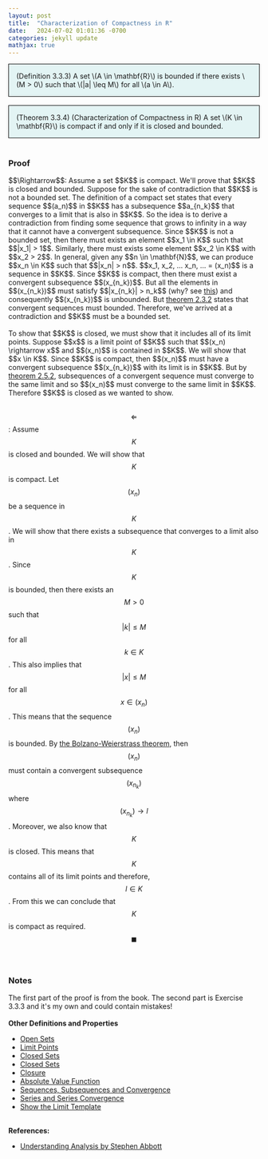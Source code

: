 ```yaml
---
layout: post
title:  "Characterization of Compactness in R"
date:   2024-07-02 01:01:36 -0700
categories: jekyll update
mathjax: true
---
```

<div style="background-color: #E3F4F4; padding: 15px 15px 15px 15px; border:1px solid black;">
  (Definition 3.3.3) A set \(A \in \mathbf{R}\) is bounded if there exists \(M > 0\) such that \(|a| \leq M\) for all \(a \in A\).  
</div>
<br>
<div style="background-color: #E3F4F4; padding: 15px 15px 15px 15px; border:1px solid black;">
  (Theorem 3.3.4) (Characterization of Compactness in R) A set \(K \in \mathbf{R}\) is compact if and only if it is closed and bounded.
</div>
<br>
<!------------------------------------------------------------------------------------>
<h3>Proof</h3>
$$\Rightarrow$$: Assume a set $$K$$ is compact. We'll prove that $$K$$ is closed and bounded. Suppose for the sake of contradiction that $$K$$ is not a bounded set. The definition of a compact set states that every sequence $$(a_n)$$ in $$K$$ has a subsequence $$a_{n_k}$$ that converges to a limit that is also in $$K$$. So the idea is to derive a contradiction from finding some sequence that grows to infinity in a way that it cannot have a convergent subsequence. Since $$K$$ is not a bounded set, then there must exists an element $$x_1 \in K$$ such that $$|x_1| > 1$$. Similarly, there must exists some element $$x_2 \in K$$ with $$x_2 > 2$$. In general, given any $$n \in \mathbf{N}$$, we can produce $$x_n \in K$$ such that $$|x_n| > n$$. $$x_1, x_2, ... x_n, ... = (x_n)$$ is a sequence in $$K$$. Since $$K$$ is compact, then there must exist a convergent subsequence $$(x_{n_k})$$. But all the elements in $$(x_{n_k})$$ must satisfy $$|x_{n_k}| > n_k$$ (why? see <a href="https://strncat.github.io/jekyll/update/2024/02/10/analysis-seq-subsequences.html">this</a>) and consequently $$(x_{n_k})$$ is unbounded. But <a href="http://127.0.0.1:4000/jekyll/update/2024/06/12/analysis-seq-if-convergent-then-bounded.html">theorem 2.3.2</a> states that convergent sequences must bounded. Therefore, we've arrived at a contradiction and $$K$$ must be a bounded set.
<br>
<br>
To show that $$K$$ is closed, we must show that it includes all of its limit points. Suppose $$x$$ is a limit point of $$K$$ such that $$(x_n) \rightarrow x$$ and $$(x_n)$$ is contained in $$K$$. We will show that $$x \in K$$. Since $$K$$ is compact, then $$(x_n)$$ must have a convergent subsequence $$(x_{n_k})$$ with its limit is in $$K$$. But by <a href="https://strncat.github.io/jekyll/update/2024/06/11/analysis-seq-subseq-convergence.html">theorem 2.5.2</a>, subsequences of a convergent sequence must converge to the same limit and so $$(x_n)$$ must converge to the same limit in $$K$$. Therefore $$K$$ is closed as we wanted to show.
<br><br>

$$\Leftarrow$$: Assume $$K$$ is closed and bounded. We will show that $$K$$ is compact. Let $$(x_n)$$ be a sequence in $$K$$. We will show that there exists a subsequence that converges to a limit also in $$K$$. Since $$K$$ is bounded, then there exists an $$M > 0$$ such that $$\lvert k\rvert \leq M$$ for all $$k \in K$$. This also implies that $$\lvert x \rvert \leq M$$ for all $$x \in (x_n)$$. This means that the sequence $$(x_n)$$ is bounded. By <a href="http://127.0.0.1:4000/jekyll/update/2024/06/14/analysis-seq-subseq-bolzano-weierstrass-theorem.html"> the Bolzano-Weierstrass theorem</a>, then $$(x_n)$$ must contain a convergent subsequence $$(x_{n_k})$$ where $$(x_{n_k}) \rightarrow l$$. Moreover, we also know that $$K$$ is closed. This means that $$K$$ contains all of its limit points and therefore, $$l \in K$$. From this we can conclude that $$K$$ is compact as required. $$\blacksquare$$
<br>
<br>
<!------------------------------------------------------------------------------------>
<h3>Notes</h3>
The first part of the proof is from the book. The second part is Exercise 3.3.3 and it's my own and could contain mistakes!
<br>
<br>
<!------------------------------------------------------------------------------------>
<b>Other Definitions and Properties</b>
<ul>
<li><a href="https://strncat.github.io/jekyll/update/2024/06/22/analysis-sets-open.html">Open Sets</a></li>
<li><a href="https://strncat.github.io/jekyll/update/2024/06/24/analysis-sets-limit-points.html">Limit Points</a></li>
<li><a href="https://strncat.github.io/jekyll/update/2024/06/25/analysis-sets-closed.html">Closed Sets</a></li>
<li><a href="https://strncat.github.io/jekyll/update/2024/07/01/analysis-sets-compact.html">Closed Sets</a></li>
<li><a href="https://strncat.github.io/jekyll/update/2024/06/28/analysis-sets-closure.html">Closure</a></li>
<li><a href="https://strncat.github.io/jekyll/update/2024/05/26/analysis-absolute-value-properties.html">Absolute Value Function</a></li>
<li><a href="https://strncat.github.io/jekyll/update/2024/05/21/analysis-seq-definitions.html">Sequences, Subsequences and Convergence</a></li>
<li><a href="https://strncat.github.io/jekyll/update/2024/06/10/analysis-series-definitions.html">Series and Series Convergence</a></li>
<li><a href="https://strncat.github.io/jekyll/update/2024/05/12/analysis-seq-limit-template.html">Show the Limit Template</a></li>
</ul>
<br>
<!------------------------------------------------------------------------------------>
<b>References:</b>
<ul>
<li><a href="https://www.amazon.com/Understanding-Analysis-Undergraduate-Texts-Mathematics/dp/1493927116">Understanding Analysis by Stephen Abbott</a></li>
</ul>
